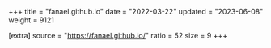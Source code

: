 +++
title = "fanael.github.io"
date = "2022-03-22"
updated = "2023-06-08"
weight = 9121

[extra]
source = "https://fanael.github.io/"
ratio = 52
size = 9
+++
